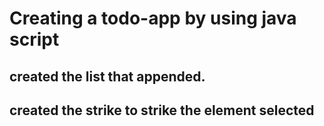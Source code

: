 # Creating a todo-app by using java script

## created the list that appended.

## created the strike to strike the element selected